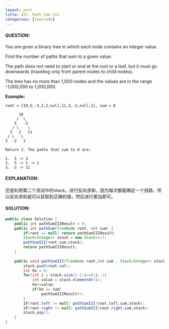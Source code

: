 ```yaml
---
layout: post
title: 437. Path Sum III
categories: [leetcode]
---
```


#### QUESTION:

You are given a binary tree in which each node contains an integer value.

Find the number of paths that sum to a given value.

The path does not need to start or end at the root or a leaf, but it must go downwards (traveling only from parent nodes to child nodes).

The tree has no more than 1,000 nodes and the values are in the range -1,000,000 to 1,000,000.

**Example:**

```
root = [10,5,-3,3,2,null,11,3,-2,null,1], sum = 8

      10
     /  \
    5   -3
   / \    \
  3   2   11
 / \   \
3  -2   1

Return 3. The paths that sum to 8 are:

1.  5 -> 3
2.  5 -> 2 -> 1
3. -3 -> 11
```

#### EXPLANATION:

还是利用第二个测试中的stack，进行反向求和，因为每次都能确定一个线路，所以反向求和就可以获取到正确的值，然后进行累加即可。

#### SOLUTION:

```java
public class Solution {
    public int pathSumIIIResult = 0;
    public int pathSum(TreeNode root, int sum) {
        if(root == null) return pathSumIIIResult;
        Stack<Integer> stack = new Stack<>();
        pathSumIII(root,sum,stack);
        return pathSumIIIResult;
    }
    
    public void pathSumIII(TreeNode root,int sum , Stack<Integer> stack){
        stack.push(root.val);
        int he = 0;
        for(int i = stack.size()-1;i>=0;i--){
            int value = stack.elementAt(i);
            he+=value;
            if(he == sum)
                pathSumIIIResult++;
        }
        if(root.left != null) pathSumIII(root.left,sum,stack);
        if(root.right != null) pathSumIII(root.right,sum,stack);
        stack.pop();
    }
}
```

